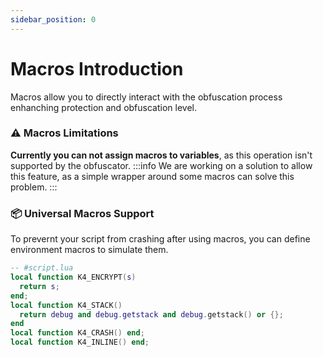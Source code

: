 ```yaml
---
sidebar_position: 0
---
```


# Macros Introduction

Macros allow you to directly interact with the obfuscation process enhanching protection and obfuscation level.

### ⚠️ Macros Limitations
**Currently you can not assign macros to variables**, as this operation isn't supported by the obfuscator.
:::info
We are working on a solution to allow this feature, as a simple wrapper around some macros can solve this problem.
:::

### 📦 Universal Macros Support

To prevernt your script from crashing after using macros, you can define environment macros to simulate them.

```lua
-- #script.lua
local function K4_ENCRYPT(s)
  return s;
end;
local function K4_STACK()
  return debug and debug.getstack and debug.getstack() or {};
end
local function K4_CRASH() end;
local function K4_INLINE() end;
```